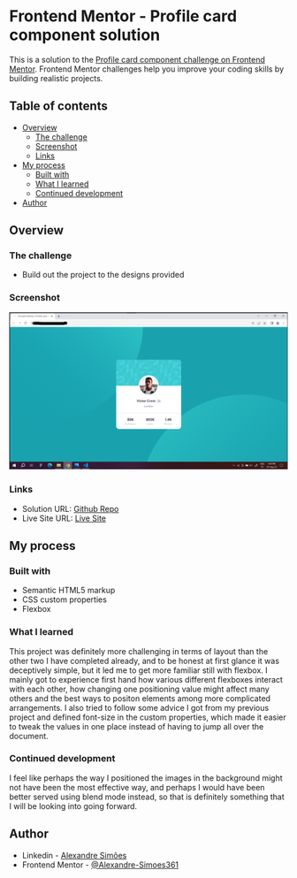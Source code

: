 # Frontend Mentor - Profile card component solution

This is a solution to the [Profile card component challenge on Frontend Mentor](https://www.frontendmentor.io/challenges/profile-card-component-cfArpWshJ). Frontend Mentor challenges help you improve your coding skills by building realistic projects. 

## Table of contents

- [Overview](#overview)
  - [The challenge](#the-challenge)
  - [Screenshot](#screenshot)
  - [Links](#links)
- [My process](#my-process)
  - [Built with](#built-with)
  - [What I learned](#what-i-learned)
  - [Continued development](#continued-development)
- [Author](#author)


## Overview

### The challenge

- Build out the project to the designs provided

### Screenshot

<img src="Images/Screens/Desktop Screenshot.png" alt="Desktop Screenshot" />

### Links

- Solution URL: [Github Repo](https://github.com/Alexandre-Simoes361/Practice-Project-Profile-Card-Component/tree/main)
- Live Site URL: [Live Site](https://incandescent-paletas-8db754.netlify.app/)

## My process

### Built with

- Semantic HTML5 markup
- CSS custom properties
- Flexbox

### What I learned

This project was definitely more challenging in terms of layout than the other two I have completed already, and to be honest at first glance it was deceptively simple, but it led me to get more familiar still with flexbox. I mainly got to experience first hand how various different flexboxes interact with each other, how changing one positioning value might affect many others and the best ways to positon elements among more complicated arrangements. I also tried to follow some advice I got from my previous project and defined font-size in the custom properties, which made it easier to tweak the values in one place instead of having to jump all over the document.

### Continued development

I feel like perhaps the way I positioned the images in the background might not have been the most effective way, and perhaps I would have been better served using blend mode instead, so that is definitely something that I will be looking into going forward.

## Author

- Linkedin - [Alexandre Simões](https://www.linkedin.com/in/alexandre-sim%C3%B5es-21198a223/)
- Frontend Mentor - [@Alexandre-Simoes361](https://www.frontendmentor.io/profile/Alexandre-Simoes361)